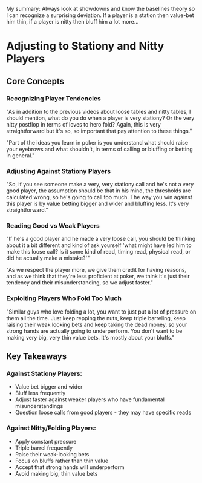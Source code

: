 My summary: Always look at showdowns and know the baselines theory so I can recognize a surprising deviation. If a player is a station then value-bet him thin, if a player is nitty then bluff him a lot more...
# Adjusting to Stationy and Nitty Players

## Core Concepts

### Recognizing Player Tendencies

"As in addition to the previous videos about loose tables and nitty tables, I should mention, what do you do when a player is very stationy? Or the very nitty postflop in terms of loves to hero fold? Again, this is very straightforward but it's so, so important that pay attention to these things."

"Part of the ideas you learn in poker is you understand what should raise your eyebrows and what shouldn't, in terms of calling or bluffing or betting in general."

### Adjusting Against Stationy Players

"So, if you see someone make a very, very stationy call and he's not a very good player, the assumption should be that in his mind, the thresholds are calculated wrong, so he's going to call too much. The way you win against this player is by value betting bigger and wider and bluffing less. It's very straightforward."

### Reading Good vs Weak Players

"If he's a good player and he made a very loose call, you should be thinking about it a bit different and kind of ask yourself 'what might have led him to make this loose call? Is it some kind of read, timing read, physical read, or did he actually make a mistake?'"

"As we respect the player more, we give them credit for having reasons, and as we think that they're less proficient at poker, we think it's just their tendency and their misunderstanding, so we adjust faster."

### Exploiting Players Who Fold Too Much

"Similar guys who love folding a lot, you want to just put a lot of pressure on them all the time. Just keep repping the nuts, keep triple barreling, keep raising their weak looking bets and keep taking the dead money, so your strong hands are actually going to underperform. You don't want to be making very big, very thin value bets. It's mostly about your bluffs."

## Key Takeaways

### Against Stationy Players:

- Value bet bigger and wider
- Bluff less frequently
- Adjust faster against weaker players who have fundamental misunderstandings
- Question loose calls from good players - they may have specific reads

### Against Nitty/Folding Players:

- Apply constant pressure
- Triple barrel frequently
- Raise their weak-looking bets
- Focus on bluffs rather than thin value
- Accept that strong hands will underperform
- Avoid making big, thin value bets
